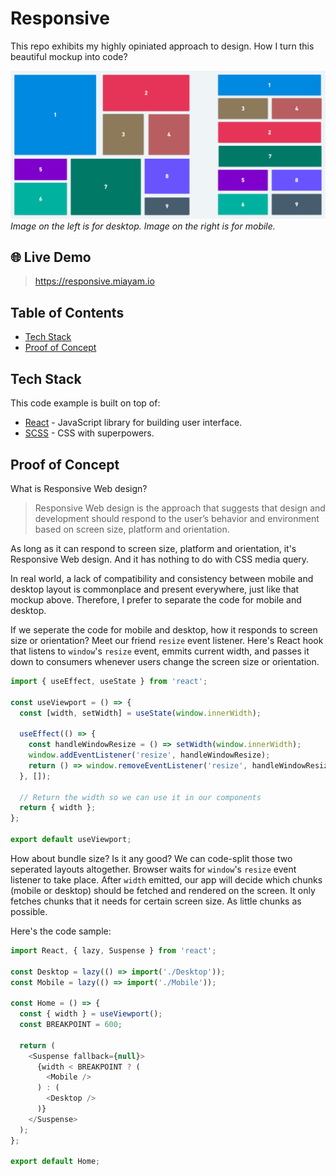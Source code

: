 # Responsive

This repo exhibits my highly opiniated approach to design. How I turn this beautiful mockup into code?

![Responsive](./public/images/responsive.png?raw=true "Image on the left is for desktop. Image on the right is for mobile.")
*Image on the left is for desktop. Image on the right is for mobile.*

## 🌐 Live Demo
> https://responsive.miayam.io


## Table of Contents
- [Tech Stack](#tech-stack) 
- [Proof of Concept](#proof-of-concept)

## Tech Stack

This code example is built on top of:
- [React](https://github.com/facebook/react) - JavaScript library for building user interface.
- [SCSS](https://sass-lang.com/) - CSS with superpowers.

## Proof of Concept

What is Responsive Web design?

> Responsive Web design is the approach that suggests that design and development should respond to the user’s behavior and environment based on screen size, platform and orientation.

As long as it can respond to screen size, platform and orientation, it's Responsive Web design. And it has nothing to do with CSS media query. 

In real world, a lack of compatibility and consistency between mobile and desktop layout is commonplace and present everywhere, just like that mockup above. Therefore, I prefer to separate the code for mobile and desktop.

If we seperate the code for mobile and desktop, how it responds to screen size or orientation? Meet our friend `resize` event listener. Here's React hook that listens to `window`'s `resize` event, emmits current width, and passes it down to consumers whenever users change the screen size or orientation.

```js
import { useEffect, useState } from 'react';

const useViewport = () => {
  const [width, setWidth] = useState(window.innerWidth);

  useEffect(() => {
    const handleWindowResize = () => setWidth(window.innerWidth);
    window.addEventListener('resize', handleWindowResize);
    return () => window.removeEventListener('resize', handleWindowResize);
  }, []);

  // Return the width so we can use it in our components
  return { width };
};

export default useViewport;
```

How about bundle size? Is it any good? We can code-split those two seperated layouts altogether. Browser waits for `window`'s `resize` event listener to take place. After `width` emitted, our app will decide which chunks (mobile or desktop) should be fetched and rendered on the screen. It only fetches chunks that it needs for certain screen size. As little chunks as possible.

Here's the code sample:

```js
import React, { lazy, Suspense } from 'react';

const Desktop = lazy(() => import('./Desktop'));
const Mobile = lazy(() => import('./Mobile'));

const Home = () => {
  const { width } = useViewport();
  const BREAKPOINT = 600;

  return (
    <Suspense fallback={null}>
      {width < BREAKPOINT ? (
        <Mobile />
      ) : (
        <Desktop />
      )}
    </Suspense>
  );
};

export default Home;
```
